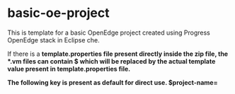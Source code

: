 # basic-oe-project
This is template for a basic OpenEdge project created using Progress OpenEdge stack in Eclipse che.

If there is a <b>template.properties<b/> file present directly inside the zip file, the *.vm files can contain $<template-key> which will be replaced by the actual template value present in template.properties file.

The following key is present as default for direct use.
$project-name=<actual-project-name>